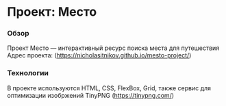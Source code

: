 # Проект: Место

### Обзор

Проект Место — интерактивный ресурс поиска места для путешествия  
Адрес проекта: (https://nicholasitnikov.github.io/mesto-project/)

### Технологии

В проекте используются HTML, CSS, FlexBox, Grid, также сервис для оптимизации изобржений TinyPNG (https://tinypng.com/)

